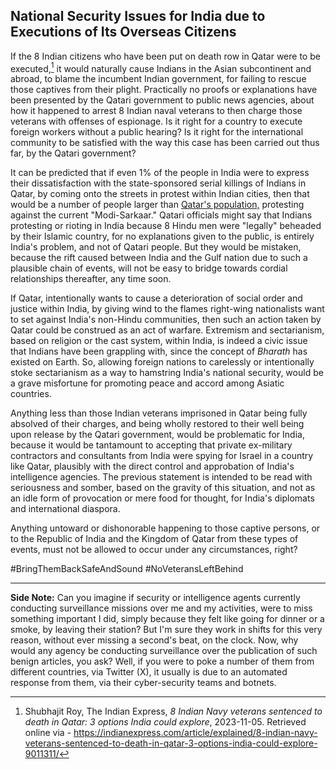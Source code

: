 ## National Security Issues for India due to Executions of Its Overseas Citizens

If the 8 Indian citizens who have been put on death row in Qatar were to be executed,[^1] it would naturally cause Indians in the Asian subcontinent and abroad, to blame the incumbent Indian government, for failing to rescue those captives from their plight. Practically no proofs or explanations have been presented by the Qatari government to public news agencies, about how it happened to arrest 8 Indian naval veterans to then charge those veterans with offenses of espionage. Is it right for a country to execute foreign workers without a public hearing? Is it right for the international community to be satisfied with the way this case has been carried out thus far, by the Qatari government? 

It can be predicted that if even 1% of the people in India were to express their dissatisfaction with the state-sponsored serial killings of Indians in Qatar, by coming onto the streets in protest within Indian cities, then that would be a number of people larger than [Qatar's population,](https://en.wikipedia.org/wiki/Qatar#Demographics) protesting against the current "Modi-Sarkaar." Qatari officials might say that Indians protesting or rioting in India because 8 Hindu men were "legally" beheaded by their Islamic country, for no explanations given to the public, is entirely India's problem, and not of Qatari people. But they would be mistaken, because the rift caused between India and the Gulf nation due to such a plausible chain of events, will not be easy to bridge towards cordial relationships thereafter, any time soon. 

If Qatar, intentionally wants to cause a deterioration of social order and justice within India, by giving wind to the flames right-wing nationalists want to set against India's non-Hindu communities, then such an action taken by Qatar could be construed as an act of warfare. Extremism and sectarianism, based on religion or the cast system, within India, is indeed a civic issue that Indians have been grappling with, since the concept of *Bharath* has existed on Earth. So, allowing foreign nations to carelessly or intentionally stoke sectarianism as a way to hamstring India's national security, would be a grave misfortune for promoting peace and accord among Asiatic countries.   

Anything less than those Indian veterans imprisoned in Qatar being fully absolved of their charges, and being wholly restored to their well being upon release by the Qatari government, would be problematic for India, because it would be tantamount to accepting that private ex-military contractors and consultants from India were spying for Israel in a country like Qatar, plausibly with the direct control and approbation of India's intelligence agencies. The previous statement is intended to be read with seriousness and somber, based on the gravity of this situation, and not as an idle form of provocation or mere food for thought, for India's diplomats and international diaspora. 

Anything untoward or dishonorable happening to those captive persons, or to the Republic of India and the Kingdom of Qatar from these types of events, must not be allowed to occur under any circumstances, right?   

\#BringThemBackSafeAndSound \#NoVeteransLeftBehind 

[^1]: Shubhajit Roy, The Indian Express, *8 Indian Navy veterans sentenced to death in Qatar: 3 options India could explore*, 2023-11-05. Retrieved online via - https://indianexpress.com/article/explained/8-indian-navy-veterans-sentenced-to-death-in-qatar-3-options-india-could-explore-9011311/

---

**Side Note:** Can you imagine if security or intelligence agents currently conducting surveillance missions over me and my activities, were to miss something important I did, simply because they felt like going for dinner or a smoke, by leaving their station? But I'm sure they work in shifts for this very reason, without ever missing a second's beat, on the clock. Now, why would any agency be conducting surveillance over the publication of such benign articles, you ask? Well, if you were to poke a number of them from different countries, via Twitter (X), it usually is due to an automated response from them, via their cyber-security teams and botnets. 